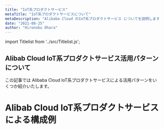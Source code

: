 ```yaml
---
title: "IoT系プロダクトサービス"
metaTitle: "IoT系プロダクトサービスについて"
metaDescription: "Alibaba Cloud のIoT系プロダクトサービス についてを説明します"
date: "2021-08-25"
author: "Hironobu Ohara"
---
```


import Titlelist from '../src/Titlelist.js';


<!-- 
query MyQuery {
  allMarkdownRemark(
    filter: {fileAbsolutePath: {regex: "/usecase-iot/"}}
    sort: {fields: fileAbsolutePath, order: ASC}
  ) {
    nodes {
      frontmatter {
        title
        metaTitle
        metaDescription
        date(formatString: "yyyy/MM/DD")
        author       
      }
      fileAbsolutePath
    }
  }
}
-->

## Alibab Cloud IoT系プロダクトサービス活用パターンについて

この記事では Alibaba Cloud IoT系プロダクトサービスによる活用パターンをいくつか紹介いたします。

# Alibab Cloud IoT系プロダクトサービスによる構成例


<Titlelist 
    metaTitle="IoT Platform MQTT通信方法"
    metaDescription="Alibaba Cloud IoT Platform入門　MQTT通信してみた"
    url="https://sbcloud.github.io/help/usecase-iot/IOT_001_MQTT"
    imageurl="https://raw.githubusercontent.com/sbcloud/help/master/content/usecase-iot/IoT_Platform_images_17680117127207100000/20190625140901.png"
    date="2019/06/25"
    author="SBC engineer blog"
/>


<Titlelist 
    metaTitle="IoT Platform接続方法"
    metaDescription="Alibaba Cloud  IoT Platformに接続してみました"
    url="https://sbcloud.github.io/help/usecase-iot/IOT_002_connected_IoT_Platform"
    imageurl="https://raw.githubusercontent.com/sbcloud/help/master/content/usecase-iot/IoT_Platform_images_26006613500633700/20200121092346.png"
    date="2020/01/21"
    author="SBC engineer blog"
/>

<Titlelist 
    metaTitle="IoT Platform Rule Engineの紹介"
    metaDescription="IoT Platformのルールエンジンについて"
    url="https://sbcloud.github.io/help/usecase-iot/IOT_003_IoT_PF-Rule-Engine"
    imageurl="https://raw.githubusercontent.com/sbcloud/help/master/content/usecase-iot/IoT_Platform_images_26006613507773200/20200212144842.png"
    date="2020/02/12"
    author="SBC engineer blog"
/>

<Titlelist 
    metaTitle="Arduino+Linebotスマートホーム"
    metaDescription="Arduino + Alibaba IoT Platform + Linebotで擬似スマートホームを実現する"
    url="https://sbcloud.github.io/help/usecase-iot/IOT_004_Arduino_IoT_PF_Linebo"
    imageurl="https://raw.githubusercontent.com/sbcloud/help/master/content/usecase-iot/IoT_Platform_images_26006613529396500/20200303173314.png"
    date="2020/03/05"
    author="SBC engineer blog"
/>

<Titlelist 
    metaTitle="Raspberry pi連携開発方法_Part1"
    metaDescription="IoT StudioでRaspberry piに基づいてワンストップ開発を試して見た(前編)"
    url="https://sbcloud.github.io/help/usecase-iot/IOT_006_RaspberryPi_part1"
    imageurl="https://raw.githubusercontent.com/sbcloud/help/master/content/usecase-iot/IoT_Platform_images_26006613543155600/20200331023643.png"
    date="2020/03/31"
    author="sbc_fengqi"
/>

<Titlelist 
    metaTitle="Raspberry pi連携開発方法_Part2"
    metaDescription="IoT StudioでRaspberry piに基づいてワンストップ開発を試して見た(後編)"
    url="https://sbcloud.github.io/help/usecase-iot/IOT_007_RaspberryPi_part2"
    imageurl="https://raw.githubusercontent.com/sbcloud/help/master/content/usecase-iot/IoT_Platform_images_26006613543250900/20200331220355.png"
    date="2020/03/31"
    author="sbc_fengqi"
/>

<Titlelist 
    metaTitle="IoT Studioで公開API作成方法"
    metaDescription="IoT Studioで公開APIを作ってみた"
    url="https://sbcloud.github.io/help/usecase-iot/IOT_008_PublicAPI"
    imageurl="https://raw.githubusercontent.com/sbcloud/help/master/content/usecase-iot/IoT_Platform_images_26006613634696805/20200930223058.png"
    date="2020/09/30"
    author="sbc_fengqi"
/>


<Titlelist 
    metaTitle="IoT StudioでWebページ作成"
    metaDescription="IoT StudioでWebページを作ってみました"
    url="https://sbcloud.github.io/help/usecase-iot/IOT_009_IoT_Studio_Web"
    imageurl="https://raw.githubusercontent.com/sbcloud/help/master/content/usecase-iot/IoT_Platform_images_26006613501570500/20200123165009.gif"
    date="2020/01/23"
    author="SBC engineer blog"
/>


<Titlelist 
    metaTitle="ArduinoからDataVへ可視化"
    metaDescription="IoTPlatformへArduinoからデータを送りDataVで可視化する"
    url="https://sbcloud.github.io/help/usecase-iot/IOT_010_Arduino_DataV"
    imageurl="https://raw.githubusercontent.com/sbcloud/help/master/content/usecase-iot/IoT_Platform_images_26006613530397700/20200309142543.png"
    date="2020/03/11"
    author="SBC engineer blog"
/>


<Titlelist 
    metaTitle="Link AnalyticsでSQLジョブ"
    metaDescription="Link AnalyticsのSQLジョブを作って見ました"
    url="https://sbcloud.github.io/help/usecase-iot/IOT_011_Link_Analytics_SQL_job"
    imageurl="https://raw.githubusercontent.com/sbcloud/help/master/content/usecase-iot/IoT_Platform_images_26006613530397700/20200304123446.png"
    date="2020/03/13"
    author="SBC engineer blog"
/>

<Titlelist 
    metaTitle="Link AnalyticsでBIM"
    metaDescription="Link AnalyticsでBIMを作って見た"
    url="https://sbcloud.github.io/help/usecase-iot/IOT_012_Link_Analytics_BIM"
    imageurl="https://raw.githubusercontent.com/sbcloud/help/master/content/usecase-iot/IoT_Platform_images_26006613530398500/20200305110359.png"
    date="2020/03/13"
    author="SBC engineer blog"
/>


<Titlelist 
    metaTitle="Link Analyticsで地図可視化"
    metaDescription="Link Analyticsの地図可視化を触って見た"
    url="https://sbcloud.github.io/help/usecase-iot/IOT_013_Link_Analytics_Map"
    imageurl="https://raw.githubusercontent.com/sbcloud/help/master/content/usecase-iot/IoT_Platform_images_26006613530398100/20200311114742.png"
    date="2020/03/13"
    author="SBC engineer blog"
/>

